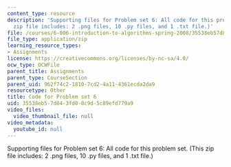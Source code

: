 ```yaml
---
content_type: resource
description: 'Supporting files for Problem set 6: All code for this problem set. (This
  zip file includes: 2 .png files, 10 .py files, and 1 .txt file.)'
file: /courses/6-006-introduction-to-algorithms-spring-2008/35538eb57d843fd00c9d5c89efd779a9_ps6_all.zip
file_type: application/zip
learning_resource_types:
- Assignments
license: https://creativecommons.org/licenses/by-nc-sa/4.0/
ocw_type: OCWFile
parent_title: Assignments
parent_type: CourseSection
parent_uid: 962f74c2-1810-7cd2-4a11-4361ecda2da9
resourcetype: Other
title: Code for Problem set 6
uid: 35538eb5-7d84-3fd0-0c9d-5c89efd779a9
video_files:
  video_thumbnail_file: null
video_metadata:
  youtube_id: null
---
```

Supporting files for Problem set 6: All code for this problem set. (This zip file includes: 2 .png files, 10 .py files, and 1 .txt file.)